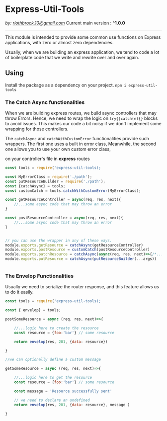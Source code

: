 # Express-Util-Tools

*by: rlothbrock.10@gmail.com*
Current main version : **^1.0.0**
<hr>

This module is intended to provide some common use functions on Express applications, with zero or almost zero dependencies. 

Usually, when we are building an express application, we tend to code a lot of boilerplate code that we write and rewrite over and over again.

## Using

Install the package as a dependency on your project. 
` npm i express-util-tools `


### The Catch Async functionalities

When we are building express routes, we build async controllers that may throw Errors.
Hence, we need to wrap the logic on `try{}catch(e){}` blocks to avoid issues. 
This makes our code a bit noisy if we don't implement some wrapping for those controllers.

The `catchAsync` and `catchWithCustomError` functionalities provide such wrappers.
The first one uses a built in error class,
Meanwhile, the second one allows you to use your own custom error class,

on your controller's file in **express** routes

```javascript
const tools = require('express-util-tools);

const MyErrorClass = require('./path');
const putResourceBuilder = require('./path');
const {catchAsync} = tools; 
const customCatch = tools.catchWithCustomError(MyErrorClass);

const getResourceController = async(req, res, next){
    //...some async code that may throw an error
}

const postResourceController = async(req, res, next){
    //...some async code that may throw an error
}


// you can use the wrapper in any of these ways.
module.exports.getResource = catchAsync(getResourceController)
module.exports.postResource = customCatch(postResourceController)
module.exports.patchResource = catchAsync(async(req, res, next)=>{/*...code here...*/})
module.exports.putResource = catchAsync(putResourceBuilder(...args))



```

### The Envelop Functionalities

Usually we need to serialize the router response, and this feature allows us to do it easily.

```javascript
const tools = require('express-util-tools);

const { envelop} = tools;

postSomeResource = async (req, res, next)=>{

    //...logic here to create the resource
    const resource = {foo:'bar'} // some resource

    return envelop(res, 201, {data: resource})

}

//we can optionally define a custom message

getSomeResource = async (req, res, next)=>{

    //...logic here to get the resource
    const resource = {foo:'bar'} // some resource

    const message = 'Resource successfully sent'

    // we need to declare an undefined 
    return envelop(res, 201, {data: resource}, message )

}

```